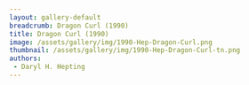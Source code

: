 ```yaml
---
layout: gallery-default
breadcrumb: Dragon Curl (1990)
title: Dragon Curl (1990)
image: /assets/gallery/img/1990-Hep-Dragon-Curl.png
thumbnail: /assets/gallery/img/1990-Hep-Dragon-Curl-tn.png
authors:
 - Daryl H. Hepting
---
```

